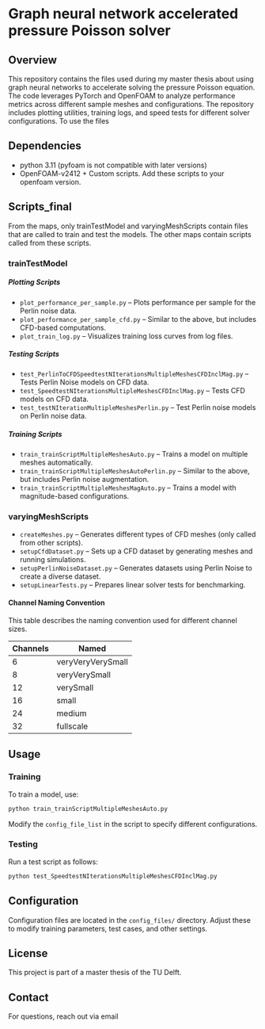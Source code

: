 # Graph neural network accelerated pressure Poisson solver

## Overview
This repository contains the files used during my master thesis about using graph neural networks to accelerate solving the pressure Poisson equation. The code leverages PyTorch and OpenFOAM to analyze performance metrics across different sample meshes and configurations. The repository includes plotting utilities, training logs, and speed tests for different solver configurations. To use the files

## Dependencies

- python 3.11 (pyfoam is not compatible with later versions)
- OpenFOAM-v2412 + Custom scripts. Add these scripts to your openfoam version.

## Scripts_final

From the maps, only trainTestModel and varyingMeshScripts contain files that are called to train and test the models. The other maps contain scripts called from these scripts.

### trainTestModel

##### Plotting Scripts
- `plot_performance_per_sample.py` – Plots performance per sample for the Perlin noise data.
- `plot_performance_per_sample_cfd.py` – Similar to the above, but includes CFD-based computations.
- `plot_train_log.py` – Visualizes training loss curves from log files.

##### Testing Scripts
- `test_PerlinToCFDSpeedtestNIterationsMultipleMeshesCFDInclMag.py` –Tests Perlin Noise models on CFD data.
- `test_SpeedtestNIterationsMultipleMeshesCFDInclMag.py` – Tests CFD models on CFD data.
- `test_testNIterationMultipleMeshesPerlin.py` – Test Perlin noise models on Perlin noise data.

##### Training Scripts
- `train_trainScriptMultipleMeshesAuto.py` – Trains a model on multiple meshes automatically.
- `train_trainScriptMultipleMeshesAutoPerlin.py` – Similar to the above, but includes Perlin noise augmentation.
- `train_trainScriptMultipleMeshesMagAuto.py` – Trains a model with magnitude-based configurations.

### varyingMeshScripts

- `createMeshes.py` – Generates different types of CFD meshes (only called from other scripts).
- `setupCfdDataset.py` – Sets up a CFD dataset by generating meshes and running simulations.
- `setupPerlinNoiseDataset.py` – Generates datasets using Perlin Noise to create a diverse dataset.
- `setupLinearTests.py` – Prepares linear solver tests for benchmarking.


#### Channel Naming Convention

This table describes the naming convention used for different channel sizes.

| Channels | Named              |
|----------|--------------------|
| 6        | veryVeryVerySmall  |
| 8        | veryVerySmall      |
| 12       | verySmall          |
| 16       | small              |
| 24       | medium             |
| 32       | fullscale          |



## Usage

### Training
To train a model, use:
```bash
python train_trainScriptMultipleMeshesAuto.py
```

Modify the `config_file_list` in the script to specify different configurations.

### Testing
Run a test script as follows:
```bash
python test_SpeedtestNIterationsMultipleMeshesCFDInclMag.py
```

## Configuration
Configuration files are located in the `config_files/` directory. Adjust these to modify training parameters, test cases, and other settings.

## License
This project is part of a master thesis of the TU Delft.

## Contact
For questions, reach out via email

